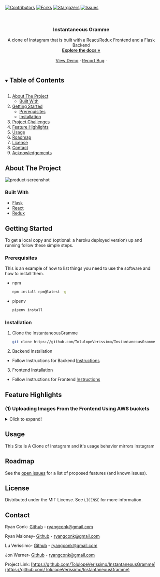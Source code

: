 <!--
*** Thanks for checking out the Best-README-Template. If you have a suggestion
*** that would make this better, please fork the InstantaneousGramme and create a pull request
*** or simply open an issue with the tag "enhancement".
*** Thanks again! Now go create something AMAZING! :D
***
***
***
*** To avoid retyping too much info. Do a search and replace for the following:
*** RyanGC93, Sherwood-Group, twitter_handle, ryangconk@gmail.com, project_title, This a clone of Instagram that is built with 
-->



<!-- PROJECT SHIELDS -->
<!--
*** I'm using markdown "reference style" links for readability.
*** Reference links are enclosed in brackets [ ] instead of parentheses ( ).
*** See the bottom of this document for the declaration of the reference variables
*** for contributors-url, forks-url, etc. This is an optional, concise syntax you may use.
*** https://www.markdownguide.org/basic-syntax/#reference-style-links
-->
[![Contributors][contributors-shield]][contributors-url]
[![Forks][forks-shield]][forks-url]
[![Stargazers][stars-shield]][stars-url]
[![Issues][issues-shield]][issues-url]




<!-- PROJECT LOGO -->
<br />
<p align="center">
  <a href="https://github.com/TolulopeVerissimo/InstantaneousGramme>
    <img src="https://i.imgur.com/JoipYSm.png?1" alt="Logo" width="700" height="80">
  </a>

  <h3 align="center">Instantaneous Gramme</h3>
  <p align="center">
    A clone of Instagram that is built with a React/Redux Frontend and a Flask Backend
    <br />
    <a href="https://github.com/TolulopeVerissimo/InstantaneousGramme/wiki"><strong>Explore the docs »</strong></a>
    <br />
    <br />
    <a href="https://instantaneous-gramme.herokuapp.com">View Demo</a>
    ·
    <a href="https://github.com/TolulopeVerissimo/InstantaneousGramme/issues">Report Bug</a>
    ·
  </p>
</p>



<!-- TABLE OF CONTENTS -->
<details open="open">
  <summary><h2 style="display: inline-block">Table of Contents</h2></summary>
  <ol>
    <li>
      <a href="#about-the-project">About The Project</a>
      <ul>
        <li><a href="#built-with">Built With</a></li>
      </ul>
    </li>
    <li>
      <a href="#getting-started">Getting Started</a>
      <ul>
        <li><a href="#prerequisites">Prerequisites</a></li>
        <li><a href="#installation">Installation</a></li>
      </ul>
    </li>
    <li><a href="#project-challenges">Project Challenges</a></li>
    <li><a href="#feature-highlights">Feature Highlights</a></li>
    <li><a href="#usage">Usage</a></li>
    <li><a href="#roadmap">Roadmap</a></li>
    <li><a href="#license">License</a></li>
    <li><a href="#contact">Contact</a></li>
    <li><a href="#acknowledgements">Acknowledgements</a></li>
  </ol>
</details>



<!-- ABOUT THE PROJECT -->
## About The Project

![product-screenshot](https://i.imgur.com/n3vzM1f.png)




### Built With

* [Flask](https://flask.palletsprojects.com/)
* [React](https://reactjs.org/)
* [Redux](https://redux.js.org/)



<!-- GETTING STARTED -->
## Getting Started

To get a local copy and (optional: a heroku deployed version) up and running follow these simple steps.

### Prerequisites

This is an example of how to list things you need to use the software and how to install them.
* npm
  ```sh
  npm install npm@latest -g
  ```
* pipenv
  ```sh
  pipenv install
  ```
### Installation

1. Clone the InstantaneousGramme
   ```sh
   git clone https://github.com/TolulopeVerissimo/InstantaneousGramme
   ```

2. Backend Installation
- Follow Instructions for Backend [Instructions](https://github.com/TolulopeVerissimo/InstantaneousGramme/blob/readme/README_BACKEND.md)

3. Frontend Installation
- Follow Instructions for Frontend [Instructions](https://github.com/TolulopeVerissimo/InstantaneousGramme/blob/readme/README_FRONTEND.md)





## Feature Highlights

### (1) Uploading Images From the Frontend Using AWS buckets
<details>
  <summary>Click to expand!</summary>
  
  ### Summary
  TODO >>>>> ADD Summary
  ### Code Snippet
  ```
  export async function getSignedRequest(photo){
  let res = await fetch('/sign_s3/?file_name='+photo.name+"&file_type="+photo.type);
  if (res.ok) {
    res= await res.json()
    uploadFile(photo, res.data, res.url);
  } else {
    console.error('could not get url')
  }
  return res.data.url + res.data.fields.key
}

export async function uploadFile(file, s3Data, url){
  const data = new FormData()
  for(const key in s3Data.fields){
    data.append(key, s3Data.fields[key]);
  }
  data.append('file', file)
  const res = await fetch(url, {
    method:'POST',
    body: data
  })
  return res
}
  ```
</details>




<!-- USAGE EXAMPLES -->
## Usage
This Site Is A Clone of Instagram and it's usage behavior mirrors Instagram

<!-- ROADMAP -->
## Roadmap

See the [open issues](https://github.com/TolulopeVerissimo/InstantaneousGramme/issues) for a list of proposed features (and known issues).



<!-- CONTRIBUTING -->
<!-- LICENSE -->
## License

Distributed under the MIT License. See `LICENSE` for more information.



<!-- CONTACT -->
## Contact

Ryan Conk- [Github](https://github.com/RyanGC93) - ryangconk@gmail.com

Ryan Maloney- [Github](https://github.com/r-maloney) - ryangconk@gmail.com

Lu Verissimo- [Github](https://github.com/TolulopeVerissimo) - ryangconk@gmail.com

Jon Werner- [Github](https://github.com/jon-wehner) - ryangconk@gmail.com

Project Link: [https://github.com/TolulopeVerissimo/InstantaneousGramme](https://github.com/TolulopeVerissimo/InstantaneousGramme)



<!-- ACKNOWLEDGEMENTS -->





<!-- MARKDOWN LINKS & IMAGES -->
<!-- https://www.markdownguide.org/basic-syntax/#reference-style-links -->
[contributors-shield]: https://img.shields.io/github/contributors/TolulopeVerissimo/InstantaneousGramme.svg?style=for-the-badge
[contributors-url]: https://github.com/TolulopeVerissimo/InstantaneousGramme/graphs/contributors
[forks-shield]: https://img.shields.io/github/forks/TolulopeVerissimo/InstantaneousGramme.svg?style=for-the-badge
[forks-url]: https://github.com/TolulopeVerissimo/InstantaneousGramme/network/members
[stars-shield]: https://img.shields.io/github/stars/TolulopeVerissimo/InstantaneousGramme.svg?style=for-the-badge
[stars-url]: https://github.com/TolulopeVerissimo/InstantaneousGramme/stargazers
[issues-shield]: https://img.shields.io/github/issues/TolulopeVerissimo/InstantaneousGramme.svg?style=for-the-badge
[issues-url]: https://github.com/TolulopeVerissimo/InstantaneousGramme/issues
[linkedin-shield]: https://img.shields.io/badge/-LinkedIn-black.svg?style=for-the-badge&logo=linkedin&colorB=555
[linkedin-url]: https://linkedin.com/in/TolulopeVerissimo
